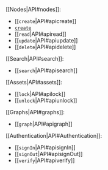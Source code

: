 [[Nodes|API#nodes]]:
* [[`create`|API#apicreate]]
* [`create`](API#picreate)
* [[`read`|API#apiread]]
* [[`update`|API#apiupdate]]
* [[`delete`|API#apidelete]]

[[Search|API#search]]:
* [[`search`|API#apisearch]]

[[Assets|API#assets]]:
* [[`lock`|API#apilock]]
* [[`unlock`|API#apiunlock]]

[[Graphs|API#graphs]]:
* [[`graph`|API#apigraph]]

[[Authentication|API#Authentication]]:
* [[`signIn`|API#apisignIn]]
* [[`signOut`|API#apisignOut]]
* [[`verify`|API#apiverify]]